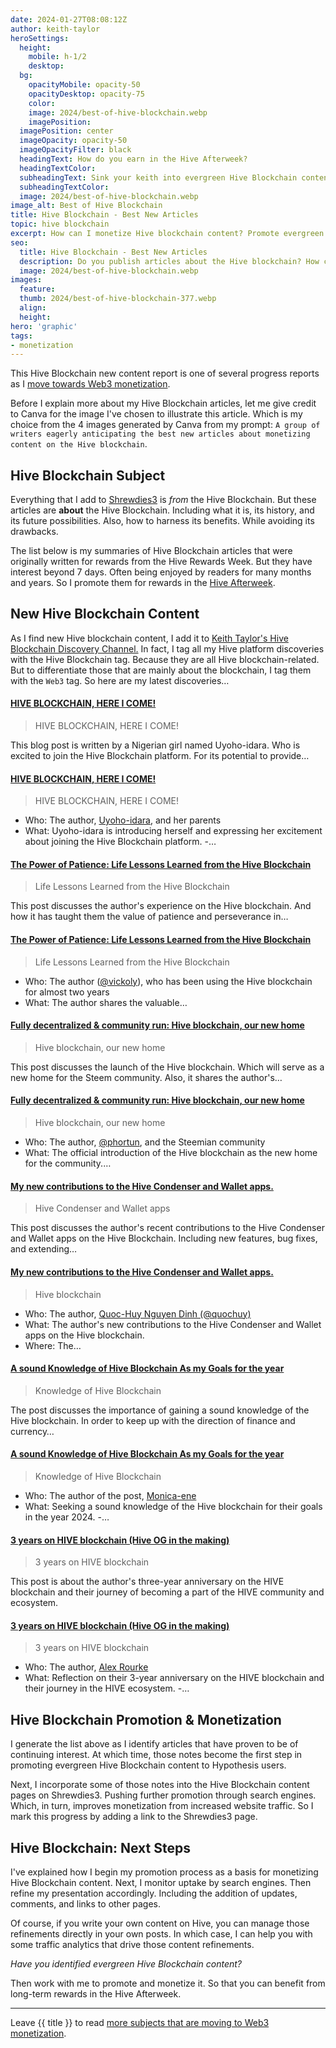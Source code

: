 ```yaml
---
date: 2024-01-27T08:08:12Z
author: keith-taylor
heroSettings:
  height:
    mobile: h-1/2
    desktop: 
  bg:
    opacityMobile: opacity-50
    opacityDesktop: opacity-75
    color: 
    image: 2024/best-of-hive-blockchain.webp
    imagePosition: 
  imagePosition: center
  imageOpacity: opacity-50
  imageOpacityFilter: black
  headingText: How do you earn in the Hive Afterweek?
  headingTextColor: 
  subheadingText: Sink your keith into evergreen Hive Blockchain content.
  subheadingTextColor: 
  image: 2024/best-of-hive-blockchain.webp
image_alt: Best of Hive Blockchain
title: Hive Blockchain - Best New Articles
topic: hive blockchain
excerpt: How can I monetize Hive blockchain content? Promote evergreen articles in the Afterweek.
seo:
  title: Hive Blockchain - Best New Articles
  description: Do you publish articles about the Hive blockchain? How can you get rewards after the first 7 days? See how to monetize Hive Blockchain content in the Afterweek.
  image: 2024/best-of-hive-blockchain.webp
images:
  feature: 
  thumb: 2024/best-of-hive-blockchain-377.webp
  align: 
  height: 
hero: 'graphic'
tags:
- monetization
---
```

<script type="application/ld+json">
{
  "@context": "http://schema.org",
  "@type": "Article",
  "name": "Hive Blockchain - Best New Articles",
  "headline": "Hive Blockchain - Best New Articles",
  "author": {
    "@type": "Person",
    "name": "Keith Taylor",
    "url": "https://shrewdies.net/about-keith-taylor/"
  },
  "datePublished": "2024-01-27T08:08:12Z",
  "dateModified": "2024-01-27T08:08:12Z",
  "image": "https://shrewdies.net/assets/images/2024/best-of-hive-blockchain.webp",
  "url": "https://shrewdies.net/hive-blockchain-best-new-articles/",
  "publisher": {
    "@type": "Organization",
    "name": "Keith Taylor's Internet Content",
    "url": "https://shrewdies.net/about-keith-taylor/"
  }
}
</script>
<p>This Hive Blockchain new content report is one of several progress reports as I <a href="https://shrewdies.net/moving-towards-web3-monetization/">move towards Web3 monetization</a>.</p>
<p>Before I explain more about my Hive Blockchain articles, let me give credit to Canva for the image I've chosen to illustrate this article. Which is my choice from the 4 images generated by Canva from my prompt: <code>A group of writers eagerly anticipating the best new articles about monetizing content on the Hive blockchain</code>.</p>
<h2 id="subject">Hive Blockchain Subject</h2>
<p>Everything that I add to <a href="https://shrewdies.com/">Shrewdies3</a> is <em>from</em> the Hive Blockchain. But these articles are <strong>about</strong> the Hive Blockchain. Including what it is, its history, and its future possibilities. Also, how to harness its benefits. While avoiding its drawbacks.</p>
<p>The list below is my summaries of Hive Blockchain articles that were originally written for rewards from the Hive Rewards Week. But they have interest beyond 7 days. Often being enjoyed by readers for many months and years. So I promote them for rewards in the <a href="https://shrewdies.com/post/keithtaylor/actifit-keithtaylor-20240104t003213996z">Hive Afterweek</a>.</p>
<h2 id="content">New Hive Blockchain Content</h2>
<p>As I find new Hive blockchain content, I add it to <a href="https://hypothes.is/users/keithtaylor?q=tag%3AWeb3" target="_blank">Keith Taylor's Hive Blockchain Discovery Channel.</a> In fact, I tag all my Hive platform discoveries with the Hive Blockchain tag. Because they are all Hive blockchain-related. But to differentiate those that are mainly about the blockchain, I tag them with the <code>Web3</code> tag. So here are my latest discoveries…</p>
<h4 class="feed-item-title"><a href="https://hypothes.is/a/7YfdBLx0Ee6uhi8bEUKz1A" target="_blank">HIVE BLOCKCHAIN, HERE I COME!</a></h4>
<p class="feed-item-desc"></p>
<blockquote>HIVE BLOCKCHAIN, HERE I COME!</blockquote>
<p>This blog post is written by a Nigerian girl named Uyoho-idara. Who is excited to join the Hive Blockchain platform. For its potential to provide…</p><p></p><p></p>
<h4 class="feed-item-title"><a href="https://hypothes.is/a/vkIRzLx0Ee6mA0vKjeqhwg" target="_blank">HIVE BLOCKCHAIN, HERE I COME!</a></h4>
<p class="feed-item-desc"></p>
<blockquote>HIVE BLOCKCHAIN, HERE I COME!</blockquote>
<ul>
<li>Who: The author, <a href="https://shrewdies.com/web3/uyoho">Uyoho-idara</a>, and her parents</li>
<li>What: Uyoho-idara is introducing herself and expressing her excitement about joining the Hive Blockchain platform.
-…<p></p></li>
</ul>
<h4 class="feed-item-title"><a href="https://hypothes.is/a/0NE94rxyEe6VvCtpcRa_tQ" target="_blank">The Power of Patience: Life Lessons Learned from the Hive Blockchain</a></h4>
<p class="feed-item-desc"></p>
<blockquote>Life Lessons Learned from the Hive Blockchain</blockquote>
<p>This post discusses the author's experience on the Hive blockchain. And how it has taught them the value of patience and perseverance in…</p><p></p><p></p>
<h4 class="feed-item-title"><a href="https://hypothes.is/a/rAn4brxyEe6mHj9u2uLqfA" target="_blank">The Power of Patience: Life Lessons Learned from the Hive Blockchain</a></h4>
<p class="feed-item-desc"></p>
<blockquote>Life Lessons Learned from the Hive Blockchain</blockquote>
<ul>
<li>Who: The author (<a href="https://shrewdies.com/web3/vickoly">@vickoly</a>), who has been using the Hive blockchain for almost two years</li>
<li>What: The author shares the valuable…<p></p></li>
</ul>
<h4 class="feed-item-title"><a href="https://hypothes.is/a/V2f4_LxxEe6e6wfB-R5NYA" target="_blank">Fully decentralized &amp; community run: Hive blockchain, our new home</a></h4>
<p class="feed-item-desc"></p>
<blockquote>
Hive blockchain, our new home</blockquote>
<p>This post discusses the launch of the Hive blockchain. Which will serve as a new home for the Steem community. Also, it shares the author's…</p><p></p><p></p>
<h4 class="feed-item-title"><a href="https://hypothes.is/a/IeEfLrxxEe6LP8_ifMHPQw" target="_blank">Fully decentralized &amp; community run: Hive blockchain, our new home</a></h4>
<p class="feed-item-desc"></p>
<blockquote>Hive blockchain, our new home</blockquote>
<ul>
<li>Who: The author, <a href="https://shrewdies.com/web3/phortun">@phortun</a>, and the Steemian community</li>
<li>What: The official introduction of the Hive blockchain as the new home for the community.…<p></p></li>
</ul>
<h4 class="feed-item-title"><a href="https://hypothes.is/a/IZ69QLtaEe6JWgfaeVhmdg" target="_blank">My new contributions to the Hive Condenser and Wallet apps.</a></h4>
<p class="feed-item-desc"></p>
<blockquote>Hive Condenser and Wallet apps</blockquote>
<p>This post discusses the author's recent contributions to the Hive Condenser and Wallet apps on the Hive Blockchain. Including new features, bug fixes, and extending…</p><p></p><p></p>
<h4 class="feed-item-title"><a href="https://hypothes.is/a/3ZPVGLtZEe6azd_23Y4NsQ" target="_blank">My new contributions to the Hive Condenser and Wallet apps.</a></h4>
<p class="feed-item-desc"></p>
<blockquote>Hive blockchain</blockquote>
<ul>
<li>Who: The author, <a href="https://shrewdies.com/web3/quochuy">Quoc-Huy Nguyen Dinh (@quochuy)</a></li>
<li>What: The author's new contributions to the Hive Condenser and Wallet apps on the Hive blockchain.</li>
<li>Where: The…<p></p></li>
</ul>
<h4 class="feed-item-title"><a href="https://hypothes.is/a/W9WCnrthEe6L0At-Vo2h5A" target="_blank">A sound Knowledge of Hive Blockchain As my Goals for the year</a></h4>
<p class="feed-item-desc"></p>
<blockquote>Knowledge of Hive Blockchain</blockquote>
<p>The post discusses the importance of gaining a sound knowledge of the Hive blockchain. In order to keep up with the direction of finance and currency…</p><p></p><p></p>
<h4 class="feed-item-title"><a href="https://hypothes.is/a/can97rtgEe6xfTP6MJ_Upg" target="_blank">A sound Knowledge of Hive Blockchain As my Goals for the year</a></h4>
<p class="feed-item-desc"></p>
<blockquote>Knowledge of Hive Blockchain</blockquote>
<ul>
<li>Who: The author of the post, <a href="https://shrewdies.com/web3/monica-ene">Monica-ene</a></li>
<li>What: Seeking a sound knowledge of the Hive blockchain for their goals in the year 2024.
-…<p></p></li>
</ul>
<h4 class="feed-item-title"><a href="https://hypothes.is/a/SJ82vrtjEe6JXpevdwEenQ" target="_blank">3 years on HIVE blockchain (Hive OG in the making)</a></h4>
<p class="feed-item-desc"></p>
<blockquote>3 years on HIVE blockchain</blockquote>
<p>This post is about the author's three-year anniversary on the HIVE blockchain and their journey of becoming a part of the HIVE community and ecosystem.</p><p></p><p></p>
<h4 class="feed-item-title"><a href="https://hypothes.is/a/GhqaDrtjEe6nOf9lv4G9wg" target="_blank">3 years on HIVE blockchain (Hive OG in the making)</a></h4>
<p class="feed-item-desc"></p>
<blockquote>3 years on HIVE blockchain</blockquote>
<ul>
<li>Who: The author, <a href="https://shrewdies.com/web3/alex-rourke">Alex Rourke</a></li>
<li>What: Reflection on their 3-year anniversary on the HIVE blockchain and their journey in the HIVE ecosystem.
-…<p></p></li>
</ul>
<h2 id="monetization">Hive Blockchain Promotion &amp; Monetization</h2>
<p>I generate the list above as I identify articles that have proven to be of continuing interest. At which time, those notes become the first step in promoting evergreen Hive Blockchain content to Hypothesis users.</p>
<p>Next, I incorporate some of those notes into the Hive Blockchain content pages on Shrewdies3. Pushing further promotion through search engines. Which, in turn, improves monetization from increased website traffic. So I mark this progress by adding a link to the Shrewdies3 page.</p>
<h2 id="next">Hive Blockchain: Next Steps</h2>
<p>I've explained how I begin my promotion process as a basis for monetizing Hive Blockchain content. Next, I monitor uptake by search engines. Then refine my presentation accordingly. Including the addition of updates, comments, and links to other pages. </p>
<p>Of course, if you write your own content on Hive, you can manage those refinements directly in your own posts. In which case, I can help you with some traffic analytics that drive those content refinements.</p>
<p><em>Have you identified evergreen Hive Blockchain content?</em></p>
<p>Then work with me to promote and monetize it. So that you can benefit from long-term rewards in the Hive Afterweek.
</p><hr>
Leave {{ title }} to read <a href="https://shrewdies.net/moving-towards-web3-monetization/">more subjects that are moving to Web3 monetization</a>.